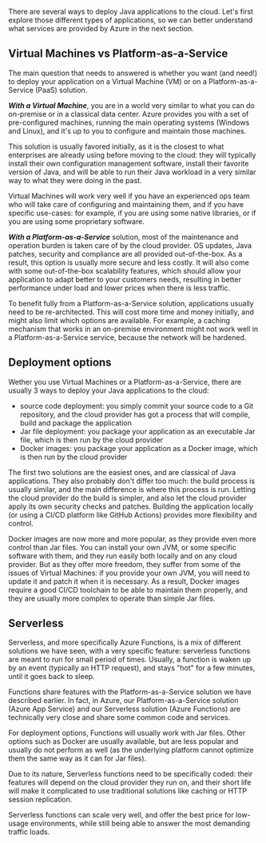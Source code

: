 There are several ways to deploy Java applications to the cloud. Let's first explore those different types of applications, 
so we can better understand what services are provided by Azure in the next section.

## Virtual Machines vs Platform-as-a-Service

The main question that needs to answered is whether you want (and need!) to deploy your application on a Virtual Machine (VM) or on
a Platform-as-a-Service (PaaS) solution.

***With a Virtual Machine***, you are in a world very similar to what you can do on-premise or in a classical data center. Azure provides you
with a set of pre-configured machines, running the main operating systems (Windows and Linux), and it's up to you to configure and maintain
those machines.

This solution is usually favored initially, as it is the closest to what enterprises are already using before moving to the cloud: they will
typically install their own configuration management software, install their favorite version of Java, and will be able to run their Java
workload in a very similar way to what they were doing in the past.

Virtual Machines will work very well if you have an experienced ops team who will take care of configuring and maintaining them, and if you have
specific use-cases: for example, if you are using some native libraries, or if you are using some proprietary software.

***With a Platform-as-a-Service*** solution, most of the maintenance and operation burden is taken care of by the cloud provider. OS updates, Java patches,
security and compliance are all provided out-of-the-box. As a result, this option is usually more secure and less costly. It will also come with
some out-of-the-box scalability features, which should allow your application to adapt better to your customers needs, resulting in better
performance under load and lower prices when there is less traffic.

To benefit fully from a Platform-as-a-Service solution, applications usually need to be re-architected. This will cost more time and money initially, and
might also limit which options are available. For example, a caching mechanism that works in an on-premise environment might not work
well in a Platform-as-a-Service service, because the network will be hardened.

## Deployment options

Wether you use Virtual Machines or a Platform-as-a-Service, there are usually 3 ways to deploy your Java applications to the cloud:

- source code deployment: you simply commit your source code to a Git repository, and the cloud provider has got a process that will compile, build and package the application
- Jar file deployment: you package your application as an executable Jar file, which is then run by the cloud provider
- Docker images: you package your application as a Docker image, which is then run by the cloud provider

The first two solutions are the easiest ones, and are classical of Java applications. They also probably don't differ too much: the build process is usually similar, and the main difference is where this process is run. Letting the cloud provider do the build is simpler, and also let the cloud provider apply its own security checks and patches. Building the application locally (or using a CI/CD platform like GitHub Actions) provides more flexibility and control.

Docker images are now more and more popular, as they provide even more control than Jar files. You can install your own JVM, or some specific software with them, and they run easily both locally and on any cloud provider. But as they offer more freedom, they suffer from some of the issues of Virtual Machines: if you provide your own JVM, you will need to update it and patch it when it is necessary. As a result, Docker images require a good CI/CD toolchain to be able to maintain them properly, and they are usually more complex to operate than simple Jar files.

## Serverless

Serverless, and more specifically Azure Functions, is a mix of different solutions we have seen, with a very specific feature: serverless functions are meant to run for small period of times. Usually, a function is waken up by an event (typically an HTTP request), and stays "hot" for a few minutes, until it goes back to sleep.

Functions share features with the Platform-as-a-Service solution we have described earlier. In fact, in Azure, our Platform-as-a-Service solution (Azure App Service) and our Serverless solution (Azure Functions) are technically very close and share some common code and services.

For deployment options, Functions will usually work with Jar files. Other options such as Docker are usually available, but are less popular and usually do not perform as well (as the underlying platform cannot optimize them the same way as it can for Jar files).

Due to its nature, Serverless functions need to be specifically coded: their features will depend on the cloud provider they run on, and their short life will make it complicated to use traditional solutions like caching or HTTP session replication.

Serverless functions can scale very well, and offer the best price for low-usage environments, while still being able to answer the most demanding traffic loads.
